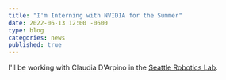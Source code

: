 ```yaml
---
title: "I'm Interning with NVIDIA for the Summer"
date: 2022-06-13 12:00 -0600
type: blog
categories: news
published: true
---
```


I'll be working with Claudia D'Arpino in the [Seattle Robotics Lab](https://nvidia_srl.gitlab.io/).
